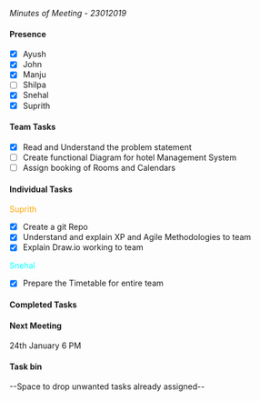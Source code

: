 *Minutes of Meeting - 23012019*

#### Presence
- [x] Ayush
- [x] John
- [x] Manju
- [ ] Shilpa
- [x] Snehal
- [x] Suprith

#### Team Tasks
- [x] Read and Understand the problem statement
- [ ] Create functional Diagram for hotel Management System
- [ ] Assign booking of Rooms and Calendars

#### Individual Tasks

<p style='color:Orange'>Suprith</p>

- [x] Create a git Repo
- [x] Understand and explain XP and Agile Methodologies to team
- [x] Explain Draw.io working to team

<p style='color:Cyan'>Snehal</p>

- [x] Prepare the Timetable for entire team

#### Completed Tasks

#### Next Meeting
24th January 6 PM

#### Task bin
--Space to drop unwanted tasks already assigned--
